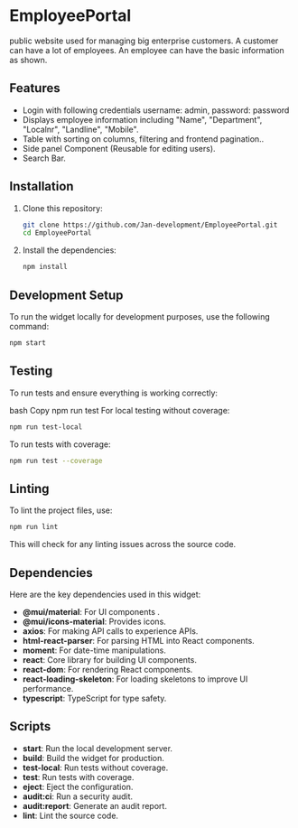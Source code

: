 # EmployeePortal
public website used for managing big enterprise customers. A customer can have a lot of employees. An employee can have the basic information as shown.

## Features
- Login with following credentials username: admin, password: password
- Displays employee information including "Name", "Department", "Localnr", "Landline", "Mobile".
- Table with sorting on columns, filtering and frontend pagination..
- Side panel Component (Reusable for editing users).
- Search Bar.

## Installation

1. Clone this repository:
    ```bash
    git clone https://github.com/Jan-development/EmployeePortal.git
    cd EmployeePortal
    ```

2. Install the dependencies:
    ```bash
    npm install
    ```

## Development Setup

To run the widget locally for development purposes, use the following command:

```bash
npm start
```
## Testing
To run tests and ensure everything is working correctly:

bash
Copy
npm run test
For local testing without coverage:

```bash
npm run test-local
```
To run tests with coverage:
```bash
npm run test --coverage
```
## Linting
To lint the project files, use:
```bash
npm run lint
```
This will check for any linting issues across the source code.
## Dependencies

Here are the key dependencies used in this widget:

- **@mui/material**: For UI components .
- **@mui/icons-material**: Provides icons.
- **axios**: For making API calls to experience APIs.
- **html-react-parser**: For parsing HTML into React components.
- **moment**: For date-time manipulations.
- **react**: Core library for building UI components.
- **react-dom**: For rendering React components.
- **react-loading-skeleton**: For loading skeletons to improve UI performance.
- **typescript**: TypeScript for type safety.

## Scripts
- **start**: Run the local development server.
- **build**: Build the widget for production.
- **test-local**: Run tests without coverage.
- **test**: Run tests with coverage.
- **eject**: Eject the configuration.
- **audit:ci**: Run a security audit.
- **audit:report**: Generate an audit report.
- **lint**: Lint the source code.
